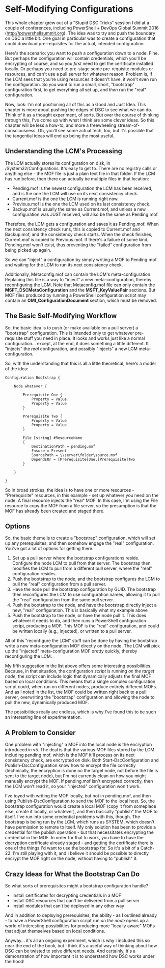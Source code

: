# Self-Modifying Configurations
This whole chapter grew out of a "Stupid DSC Tricks" session I did at a couple of conferences, including PowerShell + DevOps Global Summit 2016 (http://powershellsummit.org). The idea was to try and push the boundary on DSC a little bit. One goal in particular was to create a configuration that could download pre-requisites for the actual, intended configuration.

Here's the scenario: you want to push a configuration down to a node. Fine. But perhaps the configuration will contain credentials, which you'll be encrypting of course, and so you _first_ need to get the certificate installed locally. Or perhaps you need to pre-stage some pre-requisite modules or resources, and can't use a pull server for whatever reason. Problem is, if the LCM sees that you're using resources it doesn't have, it won't even run the configuration. So you want to run a small, short, "bootstrap" configuration first, to get everything all set up, and _then_ run the "real" configuration. 

Now, look: I'm not positioning all of this as a Good and Just Idea. This chapter is more about pushing the edges of DSC to see what we can do. Think of it as a thought experiment, of sorts. But over the course of thinking through this, I've come up with what I think are some clever ideas. So this chapter will be less a how-to, and more a freewheeling stream-of-consciousness. Oh, you'll see some actual tech, too, but it's possible that the tangential ideas will end up being the most useful.

## Understanding the LCM's Processing
The LCM actually stores its configuration on disk, in /System32/Configurations. It's easy to get to. There are no registry calls or anything else - the MOF file is just a plain text file in that folder. If the LCM has run before, then there can actually be multiple files in that location:

* Pending.mof is the newest configuration the LCM has been received, and is the one the LCM will use on its next consistency check.
* Current.mof is the one the LCM is running right now.
* Previous.mof is the one the LCM used on its last consistency check.
* Backup.mof is usually the same as Current.mof, and unless a new configuration was JUST received, will also be the same as Pending.mof.

Therefore, the LCM gets a configuration and saves it as Pending.mof. When the next consistency check runs, this is copied to Current.mof and Backup.mof, and the consistency check starts. When the check finishes, Current.mof is copied to Previous.mof. If there's a failure of some kind, Pending.mof won't exist, thus preventing the "failed" configuration from being picked up again.

So we can "inject" a configuration by simply writing a MOF to Pending.mof and waiting for the LCM to run its next consistency check.

Additionally, Metaconfig.mof can contain the LCM's meta-configuration. Replacing this file is a way to "inject" a new meta-configuration, thereby reconfiguring the LCM. Note that Metaconfig.mof file can only contain the **MSFT_DSCMetaConfiguration** and the **MSFT_KeyValuePair** sections. But MOF files produced by running a PowerShell configuration script may contain an **OMI_ConfigurationDocument** section, which must be removed.

## The Basic Self-Modifying Workflow
So, the basic idea is to push (or make available on a pull server) a "bootstrap" configuration. This is intended only to get whatever pre-requisite stuff you need in place. It looks and works just like a normal configuration... except, at the end, it does something a little different. It "injects" the _real_ configuration, and possibly "injects" a new LCM meta-configuration.

So, with the understanding that this is all a little theoretical, here's a model of the idea:

```
Configuration Bootstrap {

	Node whatever {
	
		Prerequisite One {
			Property = Value
			Property = Value
		}
		
		Prerequisite Two {
			Property = Value
			Property = Value
		}
	
		File [string] #ResourceName
		{
    		DestinationPath = pending.mof
    		Ensure = Present 
    		SourcePath = \\server\folder\source.mof
    		DependsOn = [Prerequisite]One,[Prerequisite]Two
		}

	}

}
```

So in broad strokes, the idea is to have one or more resources - "Prerequisite" resources, in this example - set up whatever you need on the node. A final resource injects the "real" MOF. In this case, I'm using the File resource to copy the MOF from a file server, so the presumption is that the MOF has already been created and staged there.

## Options
So, the basic theme is to create a "bootstrap" configuration, which will set up any prerequisites, and then somehow engage the "real" configuration. You've got a lot of options for getting there.

1. Set up a pull server where the bootstrap configurations reside. Configure the node LCM to pull from that server. The bootstrap then modifies the LCM to pull from a different pull server, where the "real" configuration resides.
2. Push the bootstrap to the node, and the bootstrap configures the LCM to pull the "real" configuration from a pull server.
3. Have the node pull the bootstrap configuration by GUID. The bootstrap then reconfigures the LCM to use configuration names, allowing it to pull the "real" configuration from the same pull server.
4. Push the bootstrap to the node, and have the bootstrap directly inject a new, "real" configuration. This is basically what my example above
5. Push the bootstrap to the node, or have the node pull it. This does whatever it needs to do, and then runs a PowerShell configuration script, producing a MOF. This MOF is the "real" configuration, and could be written locally (e.g., injected), or written to a pull server. 

All of this "reconfigure the LCM" stuff can be done by having the bootstrap write a new meta-configuration MOF directly on the node. The LCM will pick up the "injected" meta-configuration MOF pretty quickly, thereby reconfiguring the LCM.

My fifth suggestion in the list above offers some interesting possibilities. Because, in that situation, the configuration _script_ is running _on the target node_, the script can include logic that dynamically adjusts the final MOF based on local conditions. This means that a single complex configuration script could, when run on different nodes, produce entirely different MOFs. And as I noted in the list, the MOF could be written right back to a pull server, overwriting the "bootstrap" configuration and allowing the node to pull the new, dynamically produced MOF.

The possibilities really are endless, which is why I've found this to be such an interesting line of experimentation.

## A Problem to Consider
One problem with "injecting" a MOF into the local node is the encryption introduced in v5. The deal is that the various MOF files stored by the LCM - including pending.mof, which is the MOF it'll process on its next consistency check, are encrypted on disk. Both Start-DscConfiguration and Publish-DscConfiguration know how to encrypt the file correctly (technically, the encryption is done _on_ the target node, not before the file is sent to the target node), but I'm not currently clean on how you might manually encrypt the MOF. If pending.mof isn't encrypted correctly, then the LCM won't read it, so your "injected" configuration won't work.

I've toyed with writing the MOF locally, but not in pending.mof, and then using Publish-DscConfiguration to send the MOF to the local host. So, the bootstrap configuration would create a local MOF (copy it from someplace else, create it locally, or whatever), and then basically "publish" the MOF to itself. I've run into some credential problems with this, though. The bootstrap is being run by the LCM, which runs as SYSTEM, which doesn't have permission to remote to itself. My only solution has been to provide a credential for the publish operation - but that necessitates encrypting the credential in the MOF. In order for that to work, you have to have the decryption certificate already staged - and getting the certificate there is one of the things I'd want to use the bootstrap for. So it's a bit of a Catch-22. I'm still playing with it, and I believe it should be possible to directly encrypt the MOF right on the node, without having to "publish" it.

## Crazy Ideas for What the Bootstrap Can Do
So what sorts of prerequisites might a bootstrap configuration handle?

* Install certificates for decrypting credentials in a MOF
* Install DSC resources that can't be delivered from a pull server
* Install modules that can't be deployed in any other way

And in addition to deploying prerequisites, the ability - as I outlined already - to have a PowerShell configuration script run _on the node_ opens up a world of interesting possibilities for producing more "locally aware" MOFs that adjust themselves based on local conditions.

Anyway... it's all an ongoing experiment, which is why I included this so near the end of the book, but I think it's a useful way of thinking about how DSC can be twisted to solve different needs. And certainly, it's a demonstration of how important it is to understand how DSC works under the hood!